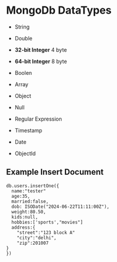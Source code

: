 # MongoDb DataTypes

- String

- Double

- **32-bit Integer** 4 byte

- **64-bit Integer** 8 byte

- Boolen

- Array

- Object

- Null

- Regular Expression

- Timestamp

- Date

- ObjectId

## Example Insert Document

```
db.users.insertOne({
  name:"tester"
  age:35,
  married:false,
  dob: ISODate("2024-06-22T11:11:00Z"),
  weight:80.50,
  kids:null,
  hobbies:['sports',"movies"]
  address:{
    "street":"123 block A"
    "city":"delhi",
    "zip":201007
}
})
```
